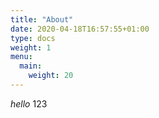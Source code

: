 ```yaml
---
title: "About"
date: 2020-04-18T16:57:55+01:00
type: docs
weight: 1
menu:
  main:
    weight: 20
---
```

*hello*
123



